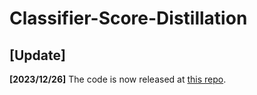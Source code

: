 # Classifier-Score-Distillation

## [Update]
**[2023/12/26]** The code is now released at [this repo](https://github.com/CVMI-Lab/Classifier-Score-Distillation).
